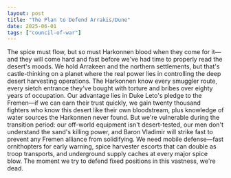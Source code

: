 ```yaml
---
layout: post
title: "The Plan to Defend Arrakis/Dune"
date: 2025-06-01
tags: ["council-of-war"]
---
```


The spice must flow, but so must Harkonnen blood when they come for it—and they will come hard and fast before we've had time to properly read the desert's moods. We hold Arrakeen and the northern settlements, but that's castle-thinking on a planet where the real power lies in controlling the deep desert harvesting operations. The Harkonnen know every smuggler route, every sietch entrance they've bought with torture and bribes over eighty years of occupation. Our advantage lies in Duke Leto's pledge to the Fremen—if we can earn their trust quickly, we gain twenty thousand fighters who know this desert like their own bloodstream, plus knowledge of water sources the Harkonnen never found. But we're vulnerable during the transition period: our off-world equipment isn't desert-tested, our men don't understand the sand's killing power, and Baron Vladimir will strike fast to prevent any Fremen alliance from solidifying. We need mobile defense—fast ornithopters for early warning, spice harvester escorts that can double as troop transports, and underground supply caches at every major spice blow. The moment we try to defend fixed positions in this vastness, we're dead.